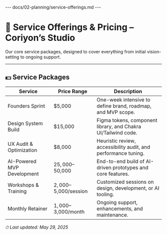 --- docs/02-planning/service-offerings.md ---
# 💼 Service Offerings & Pricing – Coriyon’s Studio

Our core service packages, designed to cover everything from initial vision-setting to ongoing support.

---

## 💵 Service Packages

| Service                       | Price Range               | Description                                                      |
| ----------------------------- | ------------------------- | ---------------------------------------------------------------- |
| Founders Sprint               | $5,000                    | One-week intensive to define brand, roadmap, and MVP scope.     |
| Design System Build           | $15,000                   | Figma tokens, component library, and Chakra UI/Tailwind code.   |
| UX Audit & Optimization       | $8,000                    | Heuristic review, accessibility audit, and performance tuning.  |
| AI-Powered MVP Development    | $25,000–$50,000           | End-to-end build of AI-driven prototypes and core features.      |
| Workshops & Training          | $2,000–$5,000/session     | Customized sessions on design, development, or AI tooling.      |
| Monthly Retainer              | $1,000–$3,000/month       | Ongoing support, enhancements, and maintenance.                  |

_⏱ Last updated: May 29, 2025_
